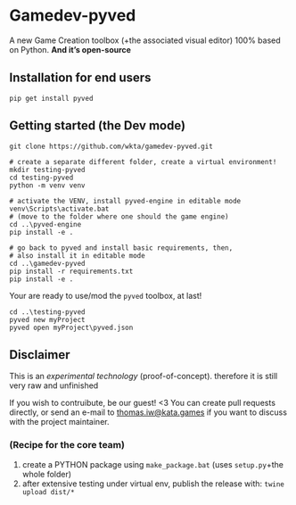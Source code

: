# Gamedev-pyved

A new Game Creation toolbox (+the associated visual editor) 100% based on Python.
**And it’s open-source**


## Installation for end users

```
pip get install pyved
```


## Getting started (the Dev mode)

```
git clone https://github.com/wkta/gamedev-pyved.git

# create a separate different folder, create a virtual environment!
mkdir testing-pyved
cd testing-pyved
python -m venv venv

# activate the VENV, install pyved-engine in editable mode
venv\Scripts\activate.bat
# (move to the folder where one should the game engine)
cd ..\pyved-engine
pip install -e .

# go back to pyved and install basic requirements, then,
# also install it in editable mode
cd ..\gamedev-pyved
pip install -r requirements.txt
pip install -e .

```
Your are ready to use/mod the `pyved` toolbox, at last!
```
cd ..\testing-pyved
pyved new myProject
pyved open myProject\pyved.json
```


## Disclaimer

This is an *experimental technology* (proof-of-concept).
therefore it is still very raw and unfinished

If you wish to contruibute, be our guest! <3
You can create pull requests directly, or send an e-mail to thomas.iw@kata.games if you want to discuss with the project maintainer.


### (Recipe for the core team)

1. create a PYTHON package using `make_package.bat` (uses `setup.py`+the whole folder)
2. after extensive testing under virtual env, publish the release with: `twine upload dist/*`
